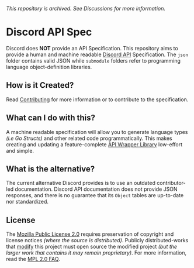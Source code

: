 _This repository is archived. See Discussions for more information._

# Discord API Spec
Discord does **NOT** provide an API Specification. This repository aims to provide a human and machine readable [Discord API](https://discord.com/developers/docs/reference) Specification. The `json` folder contains valid JSON while `submodule` folders refer to programming language object-definition libraries.

## How is it Created?

Read [Contributing](CONTRIBUTING.md) for more information or to contribute to the specification.

## What can I do with this?

A machine readable specification will allow you to generate language types _(i.e Go Structs)_ and other related code programmatically. This makes creating and updating a feature-complete [API Wrapper Library](https://discord.com/developers/docs/topics/community-resources#libraries-discord-libraries) low-effort and simple.

## What is the alternative?

The current alternative Discord provides is to use an outdated contributor-led documentation. Discord API documentation does not provide JSON responses, and there is no guarantee that its `Object` tables are up-to-date nor standardized.

## License

The [Mozilla Public License 2.0](LICENSE) requires preservation of copyright and license notices _(where the source is distributed)_. Publicly distributed-works that [modify](https://www.mozilla.org/en-US/MPL/2.0/FAQ/#distribute-modified-source) this project must open source the modified project _(but the larger work that contains it may remain proprietary)_. For more information, read the [MPL 2.0 FAQ](https://www.mozilla.org/en-US/MPL/2.0/FAQ/#license-use).
